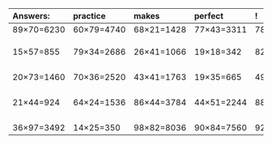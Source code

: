 | Answers: | practice | makes | perfect | ! |
| :--- | :--- | :--- | :--- | :--- |
| 89×70=6230 | 60×79=4740 | 68×21=1428 | 77×43=3311 | 78×96=7488 | 
|   |   |   |   |   | 
|   |   |   |   |   | 
|   |   |   |   |   | 
| 15×57=855 | 79×34=2686 | 26×41=1066 | 19×18=342 | 82×17=1394 | 
|   |   |   |   |   | 
|   |   |   |   |   | 
|   |   |   |   |   | 
|   |   |   |   |   | 
| 20×73=1460 | 70×36=2520 | 43×41=1763 | 19×35=665 | 49×78=3822 | 
|   |   |   |   |   | 
|   |   |   |   |   | 
|   |   |   |   |   | 
|   |   |   |   |   | 
| 21×44=924 | 64×24=1536 | 86×44=3784 | 44×51=2244 | 88×73=6424 | 
|   |   |   |   |   | 
|   |   |   |   |   | 
|   |   |   |   |   | 
|   |   |   |   |   | 
| 36×97=3492 | 14×25=350 | 98×82=8036 | 90×84=7560 | 92×94=8648 | 

